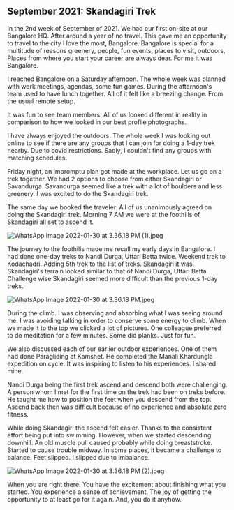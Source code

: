 ## September 2021: Skandagiri Trek

In the 2nd week of September of 2021. We had our first on-site at our Bangalore HQ. After around a year of no travel. This gave me an opportunity to travel to the city I love the most, Bangalore. Bangalore is special for a multitude of reasons greenery, people,  fun events, places to visit, outdoors. Places from where you start your career are always dear. For me it was Bangalore.

I reached Bangalore on a Saturday afternoon. The whole week was planned with work meetings, agendas, some fun games. During the afternoon's team used to have lunch together. All of it felt like a breezing change. From the usual remote setup.

It was fun to see team members. All of us looked different in reality in comparison to how we looked in our best profile photographs. 

I have always enjoyed the outdoors. The whole week I was looking out online to see if there are any groups that I can join for doing a 1-day trek nearby. Due to covid restrictions. Sadly, I couldn't find any groups with matching schedules.

Friday night, an impromptu plan got made at the workplace. Let us go on a trek together. We had 2 options to choose from either Skandagiri or Savandurga. Savandurga seemed like a trek with a lot of boulders and less greenery. I was excited to do the Skandagiri trek. 

The same day we booked the traveler. All of us unanimously agreed on doing the Skandagiri trek. Morning 7 AM we were at the foothills of Skandagiri all set to ascend it. 


![WhatsApp Image 2022-01-30 at 3.36.18 PM (1).jpeg](https://cdn.hashnode.com/res/hashnode/image/upload/v1643537238928/sRZmk8hVl.jpeg)

The journey to the foothills made me recall my early days in Bangalore. I had done one-day treks to Nandi Durga, Uttari Betta twice. Weekend trek to Kodachadri. Adding 5th trek to the list of treks. Skandagiri it was. Skandagiri's terrain looked similar to that of Nandi Durga, Uttari Betta. Challenge wise Skandagiri seemed more difficult than the previous 1-day treks.


![WhatsApp Image 2022-01-30 at 3.36.18 PM.jpeg](https://cdn.hashnode.com/res/hashnode/image/upload/v1643537593626/019dmqOlc.jpeg)

During the climb. I was observing and absorbing what I was seeing around me. I was avoiding talking in order to conserve some energy to climb. When we made it to the top we clicked a lot of pictures. One colleague preferred to do meditation for a few minutes. Some did planks. Just for fun. 

We also discussed each of our earlier outdoor experiences. One of them had done Paragliding at Kamshet. He completed the Manali Khardungla expedition on cycle. It was inspiring to listen to his experiences. I shared mine. 

Nandi Durga being the first trek ascend and descend both were challenging. A person whom I met for the first time on the trek had been on treks before. He taught me how to position the feet when you descend from the top. Ascend back then was difficult because of no experience and absolute zero fitness. 

While doing Skandagiri the ascend felt easier. Thanks to the consistent effort being put into swimming. However, when we started descending downhill. An old muscle pull caused probably while doing breaststroke. Started to cause trouble midway. In some places, it became a challenge to balance. Feet slipped. I slipped due to imbalance. 


![WhatsApp Image 2022-01-30 at 3.36.18 PM (2).jpeg](https://cdn.hashnode.com/res/hashnode/image/upload/v1643538271984/JBMX0VGUW.jpeg)


When you are right there. You have the excitement about finishing what you started. You experience a sense of achievement. The joy of getting the opportunity to at least go for it again. And, you do it anyhow.


  
